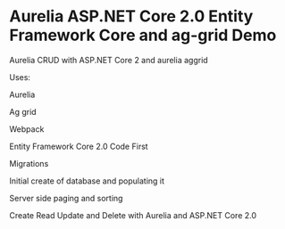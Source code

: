 # Aurelia ASP.NET Core 2.0 Entity Framework Core and ag-grid Demo
Aurelia CRUD with ASP.NET Core 2 and aurelia aggrid 

Uses:

Aurelia 

Ag grid

Webpack

Entity Framework Core 2.0 Code First

Migrations

Initial create of database and populating it

Server side paging and sorting

Create Read Update and Delete with Aurelia and ASP.NET Core 2.0
